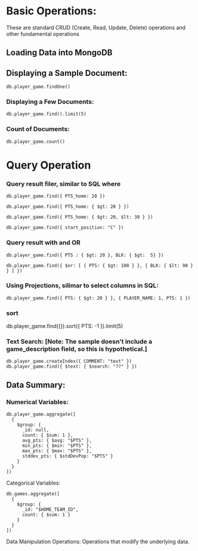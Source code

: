 # Basic Operations:
These are standard CRUD (Create, Read, Update, Delete) operations and other fundamental operations

## Loading Data into MongoDB

## Displaying a Sample Document:

```
db.player_game.findOne()
```

### Displaying a Few Documents:

```
db.player_game.find().limit(5)
```

### Count of Documents:
```
db.player_game.count()
```


# Query Operation 

### Query result filer, similar to SQL where
```
db.player_game.find({ PTS_home: 20 })
```

```
db.player_game.find({ PTS_home: { $gt: 20 } })
```

```
db.player_game.find({ PTS_home: { $gt: 20, $lt: 30 } })
```

```
db.player_game.find({ start_position: "C" })
```

### Query result with and OR

```
db.player_game.find({ PTS : { $gt: 20 }, BLK: { $gt:  5} })
```

```
db.player_game.find({ $or: [ { PTS: { $gt: 100 } }, { BLK: { $lt: 90 } } ] })
```


### Using Projections, silimar to select columns in SQL:
```
db.player_game.find({ PTS: { $gt: 20 } }, { PLAYER_NAME: 1, PTS: 1 })
```

### sort
db.player_game.find({}).sort({ PTS: -1 }).limit(5)

### Text Search: [Note: The sample doesn't include a game_description field, so this is hypothetical.]

```
db.player_game.createIndex({ COMMENT: "text" })
db.player_game.find({ $text: { $search: "??" } })
```


## Data Summary:
### Numerical Variables:
```
db.player_game.aggregate([
  {
    $group: {
      _id: null,
      count: { $sum: 1 },
      avg_pts: { $avg: "$PTS" },
      min_pts: { $min: "$PTS" },
      max_pts: { $max: "$PTS" },
      stddev_pts: { $stdDevPop: "$PTS" }
    }
  }
])

```

Categorical Variables:
```
db.games.aggregate([
  {
    $group: {
      _id: "$HOME_TEAM_ID",
      count: { $sum: 1 }
    }
  }
])
```


Data Manipulation Operations:
Operations that modify the underlying data.
